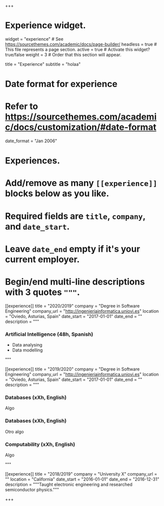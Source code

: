 +++
# Experience widget.
widget = "experience"  # See https://sourcethemes.com/academic/docs/page-builder/
headless = true  # This file represents a page section.
active = true  # Activate this widget? true/false
weight = 3  # Order that this section will appear.

title = "Experience"
subtitle = "holaa"

# Date format for experience
#   Refer to https://sourcethemes.com/academic/docs/customization/#date-format
date_format = "Jan 2006"

# Experiences.
#   Add/remove as many `[[experience]]` blocks below as you like.
#   Required fields are `title`, `company`, and `date_start`.
#   Leave `date_end` empty if it's your current employer.
#   Begin/end multi-line descriptions with 3 quotes `"""`.

[[experience]]
  title = "2020/2019"
  company = "Degree in Software Engineering"
  company_url = "http://ingenieriainformatica.uniovi.es"
  location = "Oviedo, Asturias, Spain"
  date_start = "2017-01-01"
  date_end = ""
  description = """
  
  ### Artificial Intelligence (48h, Spanish)
  
  * Data analysing
  * Data modelling
  
  """
  
[[experience]]
  title = "2019/2020"
  company = "Degree in Software Engineering"
  company_url = "http://ingenieriainformatica.uniovi.es"
  location = "Oviedo, Asturias, Spain"
  date_start = "2017-01-01"
  date_end = ""
  description = """
  
  ### Databases (xXh, English)
  
  Algo
  
  ### Databases (xXh, English)
  
  Otro algo
  
  ### Computability (xXh, English)
  
  Algo
  
  """

[[experience]]
  title = "2018/2019"
  company = "University X"
  company_url = ""
  location = "California"
  date_start = "2016-01-01"
  date_end = "2016-12-31"
  description = """Taught electronic engineering and researched semiconductor physics."""

+++

